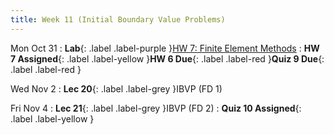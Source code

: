 ```yaml
---
title: Week 11 (Initial Boundary Value Problems)
---
```


Mon Oct 31
: **Lab**{: .label .label-purple }[HW 7: Finite Element Methods](https://classroom.github.com/a/7GIunXuq)
: **HW 7 Assigned**{: .label .label-yellow }**HW 6 Due**{: .label .label-red }**Quiz 9 Due**{: .label .label-red }

Wed Nov 2
: **Lec 20**{: .label .label-grey }IBVP (FD 1)

Fri Nov 4
: **Lec 21**{: .label .label-grey }IBVP (FD 2)
: **Quiz 10 Assigned**{: .label .label-yellow }